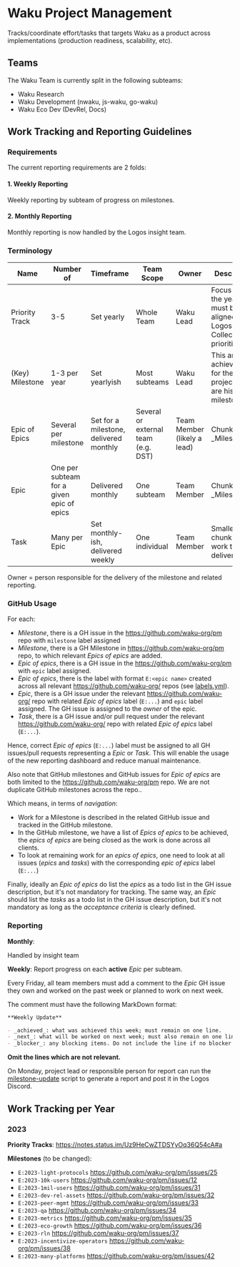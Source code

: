 # Waku Project Management

Tracks/coordinate effort/tasks that targets Waku as a product across implementations (production readiness, scalability, etc).

## Teams

The Waku Team is currently split in the following subteams:

- Waku Research
- Waku Development (nwaku, js-waku, go-waku)
- Waku Eco Dev (DevRel, Docs)

## Work Tracking and Reporting Guidelines

### Requirements

The current reporting requirements are 2 folds:

#### 1. Weekly Reporting

Weekly reporting by subteam of progress on milestones.

#### 2. Monthly Reporting

Monthly reporting is now handled by the Logos insight team.

### Terminology

| Name         | Number of                                 | Timeframe                              | Team Scope                          | Owner                       | Description                                                                   |
|--------------|-------------------------------------------|----------------------------------------|-------------------------------------|-----------------------------|-------------------------------------------------------------------------------|
| Priority Track | 3-5                                       | Set yearly                             | Whole Team                          | Waku Lead                   | Focus set for the year, must be aligned with Logos Collective's priorities.   |
| (Key) Milestone | 1-3 per year                              | Set yearlyish                          | Most subteams                       | Waku Lead                   | This are key achievements for the Waku projects, they are historic milestones. |
| Epic of Epics | Several per milestone                     | Set for a milestone, delivered monthly | Several or external team (e.g. DST) | Team Member (likely a lead) | Chunk of a _Milestone.                                                        |
| Epic   | One per subteam for a given epic of epics | Delivered monthly                      | One subteam                         | Team Member                 | Chunk of a _Milestone.                                                        |
| Task         | Many per Epic                             | Set monthly-ish, delivered weekly      | One individual                      | Team Member                 | Smallest chunk of work to be delivered.                                       |  

Owner = person responsible for the delivery of the milestone and related reporting.

### GitHub Usage

For each:

- _Milestone_, there is a GH issue in the https://github.com/waku-org/pm repo with `milestone` label assigned
- _Milestone_, there is a GH Milestone in https://github.com/waku-org/pm repo, to which relevant _Epics of epics_ are added.
- _Epic of epics_, there is a GH issue in the https://github.com/waku-org/pm with `epic` label assigned.
- _Epic of epics_, there is the label with format `E:<epic name>` created across all relevant https://github.com/waku-org/ repos (see [labels.yml](./.github/labels.yml)).
- _Epic_, there is a GH issue under the relevant https://github.com/waku-org/ repo with related _Epic of epics_ label (`E:...`) and `epic` label assigned. The GH issue is assigned to the _owner_ of the epic.
- _Task_, there is a GH issue and/or pull request under the relevant https://github.com/waku-org/ repo with related _Epic of epics_ label (`E:...`).

Hence, correct _Epic of epics_ (`E:...`) label must be assigned to all GH issues/pull requests representing a _Epic_ or _Task_.
This will enable the usage of the new reporting dashboard and reduce manual maintenance.

Also note that GitHub milestones and GitHub issues for _Epic of epics_ are both limited to the https://github.com/waku-org/pm repo. We are not duplicate GitHub milestones across the repo..

Which means, in terms of _navigation_:

- Work for a Milestone is described in the related GitHub issue and tracked in the GitHub milestone.
- In the GitHub milestone, we have a list of _Epics of epics_ to be achieved, the _epics of epics_ are being closed as the work is done across all clients.
- To look at remaining work for an _epics of epics_, one need to look at all issues (_epics_ and _tasks_) with the corresponding _epic of epics_ label (`E:...`)

Finally, ideally an _Epic of epics_ do list the _epics_ as a todo list in the GH issue description, but it's not mandatory for tracking.
The same way, an _Epic_ should list the _tasks_ as a todo list in the GH issue description, but it's not mandatory as long as the _acceptance criteria_ is clearly defined.

### Reporting

**Monthly**:

Handled by insight team

**Weekly**: Report progress on each **active** _Epic_ per subteam.

Every Friday, all team members must add a comment to the _Epic_ GH issue they own and worked on the past week or planned to work on next week.

The comment must have the following MarkDown format:

```md
**Weekly Update**

- _achieved_: what was achieved this week; must remain on one line.
- _next_: what will be worked on next week; must also remain on one line.
- _blocker_: any blocking items. Do not include the line if no blocker. 
```

**Omit the lines which are not relevant.**

On Monday, project lead or responsible person for report can run the [milestone-update](https://github.com/fryorcraken/milestone-update) script to generate a report and post it in the Logos Discord.

## Work Tracking per Year

### 2023

**Priority Tracks**: https://notes.status.im/Uz9HeCwZTDSYyOq36Q54cA#a

**Milestones** (to be changed):

- `E:2023-light-protocols` https://github.com/waku-org/pm/issues/25
- `E:2023-10k-users` https://github.com/waku-org/pm/issues/12
- `E:2023-1mil-users` https://github.com/waku-org/pm/issues/31
- `E:2023-dev-rel-assets` https://github.com/waku-org/pm/issues/32
- `E:2023-peer-mgmt` https://github.com/waku-org/pm/issues/33
- `E:2023-qa` https://github.com/waku-org/pm/issues/34
- `E:2023-metrics` https://github.com/waku-org/pm/issues/35
- `E:2023-eco-growth` https://github.com/waku-org/pm/issues/36
- `E:2023-rln` https://github.com/waku-org/pm/issues/37
- `E:2023-incentivize-operators` https://github.com/waku-org/pm/issues/38
- `E:2023-many-platforms` https://github.com/waku-org/pm/issues/42
